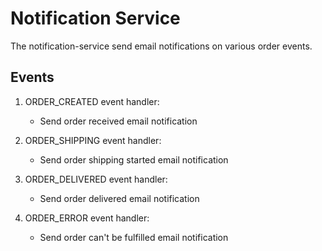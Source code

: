 # Notification Service
The notification-service send email notifications on various order events.

## Events
1. ORDER_CREATED event handler:
    * Send order received email notification

2. ORDER_SHIPPING event handler:
    * Send order shipping started email notification

3. ORDER_DELIVERED event handler:
    * Send order delivered email notification

4. ORDER_ERROR event handler:
    * Send order can't be fulfilled email notification
